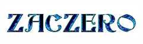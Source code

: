 <div align="center">
  <img src="https://github.com/Zaczero/Zaczero/blob/main/animated.gif?raw=true"></img>
</div>
